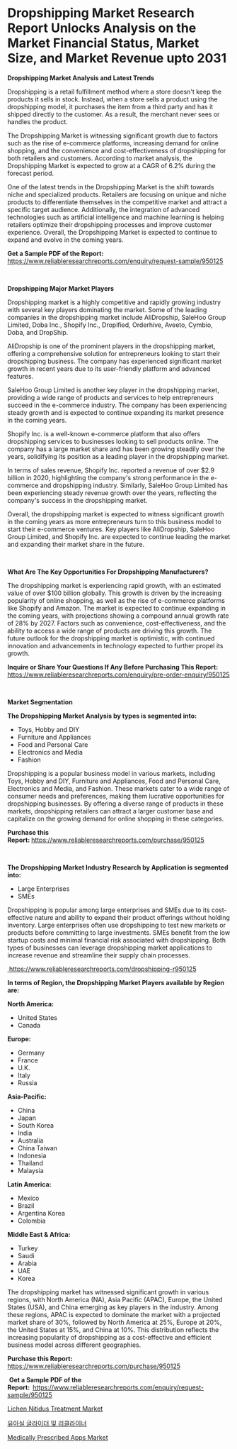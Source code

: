 <p><h1>Dropshipping Market Research Report Unlocks Analysis on the Market Financial Status, Market Size, and Market Revenue upto 2031</h1></p><p><strong>Dropshipping Market Analysis and Latest Trends</strong></p>
<p><p>Dropshipping is a retail fulfillment method where a store doesn't keep the products it sells in stock. Instead, when a store sells a product using the dropshipping model, it purchases the item from a third party and has it shipped directly to the customer. As a result, the merchant never sees or handles the product.</p><p>The Dropshipping Market is witnessing significant growth due to factors such as the rise of e-commerce platforms, increasing demand for online shopping, and the convenience and cost-effectiveness of dropshipping for both retailers and customers. According to market analysis, the Dropshipping Market is expected to grow at a CAGR of 6.2% during the forecast period.</p><p>One of the latest trends in the Dropshipping Market is the shift towards niche and specialized products. Retailers are focusing on unique and niche products to differentiate themselves in the competitive market and attract a specific target audience. Additionally, the integration of advanced technologies such as artificial intelligence and machine learning is helping retailers optimize their dropshipping processes and improve customer experience. Overall, the Dropshipping Market is expected to continue to expand and evolve in the coming years.</p></p>
<p><strong>Get a Sample PDF of the Report:&nbsp;</strong> <a href="https://www.reliableresearchreports.com/enquiry/request-sample/950125">https://www.reliableresearchreports.com/enquiry/request-sample/950125</a></p>
<p>&nbsp;</p>
<p><strong>Dropshipping Major Market Players</strong></p>
<p><p>Dropshipping market is a highly competitive and rapidly growing industry with several key players dominating the market. Some of the leading companies in the dropshipping market include AliDropship, SaleHoo Group Limited, Doba Inc., Shopify Inc., Dropified, Orderhive, Aveeto, Cymbio, Doba, and DropShip.</p><p>AliDropship is one of the prominent players in the dropshipping market, offering a comprehensive solution for entrepreneurs looking to start their dropshipping business. The company has experienced significant market growth in recent years due to its user-friendly platform and advanced features.</p><p>SaleHoo Group Limited is another key player in the dropshipping market, providing a wide range of products and services to help entrepreneurs succeed in the e-commerce industry. The company has been experiencing steady growth and is expected to continue expanding its market presence in the coming years.</p><p>Shopify Inc. is a well-known e-commerce platform that also offers dropshipping services to businesses looking to sell products online. The company has a large market share and has been growing steadily over the years, solidifying its position as a leading player in the dropshipping market.</p><p>In terms of sales revenue, Shopify Inc. reported a revenue of over $2.9 billion in 2020, highlighting the company's strong performance in the e-commerce and dropshipping industry. Similarly, SaleHoo Group Limited has been experiencing steady revenue growth over the years, reflecting the company's success in the dropshipping market.</p><p>Overall, the dropshipping market is expected to witness significant growth in the coming years as more entrepreneurs turn to this business model to start their e-commerce ventures. Key players like AliDropship, SaleHoo Group Limited, and Shopify Inc. are expected to continue leading the market and expanding their market share in the future.</p></p>
<p>&nbsp;</p>
<p><strong>What Are The Key Opportunities For Dropshipping Manufacturers?</strong></p>
<p><p>The dropshipping market is experiencing rapid growth, with an estimated value of over $100 billion globally. This growth is driven by the increasing popularity of online shopping, as well as the rise of e-commerce platforms like Shopify and Amazon. The market is expected to continue expanding in the coming years, with projections showing a compound annual growth rate of 28% by 2027. Factors such as convenience, cost-effectiveness, and the ability to access a wide range of products are driving this growth. The future outlook for the dropshipping market is optimistic, with continued innovation and advancements in technology expected to further propel its growth.</p></p>
<p><strong>Inquire or Share Your Questions If Any Before Purchasing This Report:</strong> <a href="https://www.reliableresearchreports.com/enquiry/pre-order-enquiry/950125">https://www.reliableresearchreports.com/enquiry/pre-order-enquiry/950125</a></p>
<p>&nbsp;</p>
<p><strong>Market Segmentation</strong></p>
<p><strong>The Dropshipping Market Analysis by types is segmented into:</strong></p>
<p><ul><li>Toys, Hobby and DIY</li><li>Furniture and Appliances</li><li>Food and Personal Care</li><li>Electronics and Media</li><li>Fashion</li></ul></p>
<p><p>Dropshipping is a popular business model in various markets, including Toys, Hobby and DIY, Furniture and Appliances, Food and Personal Care, Electronics and Media, and Fashion. These markets cater to a wide range of consumer needs and preferences, making them lucrative opportunities for dropshipping businesses. By offering a diverse range of products in these markets, dropshipping retailers can attract a larger customer base and capitalize on the growing demand for online shopping in these categories.</p></p>
<p><strong>Purchase this Report:&nbsp;</strong><a href="https://www.reliableresearchreports.com/purchase/950125">https://www.reliableresearchreports.com/purchase/950125</a></p>
<p>&nbsp;</p>
<p><strong>The Dropshipping Market Industry Research by Application is segmented into:</strong></p>
<p><ul><li>Large Enterprises</li><li>SMEs</li></ul></p>
<p><p>Dropshipping is popular among large enterprises and SMEs due to its cost-effective nature and ability to expand their product offerings without holding inventory. Large enterprises often use dropshipping to test new markets or products before committing to large investments. SMEs benefit from the low startup costs and minimal financial risk associated with dropshipping. Both types of businesses can leverage dropshipping market applications to increase revenue and streamline their supply chain processes.</p></p>
<p><a href="https://www.reliableresearchreports.com/dropshipping-r950125">&nbsp;https://www.reliableresearchreports.com/dropshipping-r950125</a></p>
<p><strong>In terms of Region, the Dropshipping Market Players available by Region are:</strong></p>
<p>
    <p> <strong> North America: </strong>
        <ul>
            <li>United States</li>
            <li>Canada</li>
        </ul>
        </p> 
    <p> <strong> Europe: </strong>
        <ul>
            <li>Germany</li>
            <li>France</li>
            <li>U.K.</li>
            <li>Italy</li>
            <li>Russia</li>
        </ul>
        </p> 
    <p> <strong> Asia-Pacific: </strong>
        <ul>
            <li>China</li>
            <li>Japan</li>
            <li>South Korea</li>
            <li>India</li>
            <li>Australia</li>
            <li>China Taiwan</li>
            <li>Indonesia</li>
            <li>Thailand</li>
            <li>Malaysia</li>
        </ul>
        </p> 
    <p> <strong> Latin America: </strong>
        <ul>
            <li>Mexico</li>
            <li>Brazil</li>
            <li>Argentina Korea</li>
            <li>Colombia</li>
        </ul>
        </p> 
    <p> <strong> Middle East & Africa: </strong>
        <ul>
            <li>Turkey</li>
            <li>Saudi</li>
            <li>Arabia</li>
            <li>UAE</li>
            <li>Korea</li>
        </ul>
    </p>
    </p>
<p><p>The dropshipping market has witnessed significant growth in various regions, with North America (NA), Asia Pacific (APAC), Europe, the United States (USA), and China emerging as key players in the industry. Among these regions, APAC is expected to dominate the market with a projected market share of 30%, followed by North America at 25%, Europe at 20%, the United States at 15%, and China at 10%. This distribution reflects the increasing popularity of dropshipping as a cost-effective and efficient business model across different geographies.</p></p>
<p><strong>Purchase this Report: </strong><a href="https://www.reliableresearchreports.com/purchase/950125">https://www.reliableresearchreports.com/purchase/950125</a></p>
<p>&nbsp;<strong>Get a Sample PDF of the Report:&nbsp;&nbsp;</strong><a href="https://www.reliableresearchreports.com/enquiry/request-sample/950125">https://www.reliableresearchreports.com/enquiry/request-sample/950125</a></p>
<p><strong></strong></p>
<p><p><a href="https://www.linkedin.com/pulse/lichen-nitidus-treatment-market-size-outlook-forecast-2024-mt1of">Lichen Nitidus Treatment Market</a></p><p><a href="https://github.com/khytkeqagplkzqvh/Market-Research-Report-List-2/blob/main/736392550281.md">유아실 글라이더 및 리클라이너</a></p><p><a href="https://www.linkedin.com/pulse/medically-prescribed-apps-market-insights-cagr-trends-gkb1f">Medically Prescribed Apps Market</a></p></p>